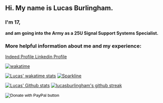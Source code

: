 ## Hi. My name is Lucas Burlingham.

### I'm 17,
**and am going into the Army as a 25U Signal Support Systems Specialist.**


### More helpful information about me and my experience:

<a href="https://my.indeed.com/p/lucasb-1g9vcma" target="_blank"
role="button">Indeed Profile   </a>
<a href="https://www.linkedin.com/in/lucas-burlingham" target="_blank" role="button">  Linkedin Profile</a>


[![wakatime](https://wakatime.com/badge/user/7e1905d0-e3a0-4cd1-8818-1f7978dac4fb.svg)](https://wakatime.com/@7e1905d0-e3a0-4cd1-8818-1f7978dac4fb)

[![Lucas' wakatime stats](https://github-readme-stats.vercel.app/api/wakatime?username=lucasburlingham&langs_count=7)](https://github.com/anuraghazra/github-readme-stats)
[![Sparkline](https://stars.medv.io/lucasburlingham/badges.svg)](https://stars.medv.io/lucasburlingham/badges)


[![Lucas' Github stats](https://github-readme-stats.vercel.app/api?username=lucasburlingham)](https://github.com/anuraghazra/github-readme-stats)
[![lucasburlingham's github streak](https://github-readme-streak-stats.herokuapp.com/?user=lucasburlingham&theme=blue-green)](https://github.com/DenverCoder1/github-readme-streak-stats)


<form action="https://www.paypal.com/donate" method="post" target="_top">
<input type="hidden" name="hosted_button_id" value="LUVK5HF3NWXK2" />
<input type="image" src="https://www.paypalobjects.com/en_US/i/btn/btn_donate_SM.gif" border="0" name="submit" title="PayPal - The safer, easier way to pay online!" alt="Donate with PayPal button" />
<img alt="" border="0" src="https://www.paypal.com/en_US/i/scr/pixel.gif" width="1" height="1" />
</form>
